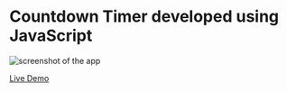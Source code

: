 # Countdown Timer developed using JavaScript
 
![screenshot of the app](https://raw.githubusercontent.com/praveenorugantitech/praveenorugantitech-javascript-projects/master/praveenorugantitech-countdown-timer/screenshot.PNG "Countdown Timer")


[Live Demo](http://praveenorugantitech.github.io/praveenorugantitech-countdown-timer-js/Demo)


